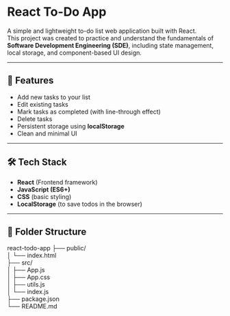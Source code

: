 # React To-Do App

A simple and lightweight to-do list web application built with React.  
This project was created to practice and understand the fundamentals of **Software Development Engineering (SDE)**, including state management, local storage, and component-based UI design.

---

## 🚀 Features
- Add new tasks to your list
- Edit existing tasks
- Mark tasks as completed (with line-through effect)
- Delete tasks
- Persistent storage using **localStorage**
- Clean and minimal UI

---

## 🛠️ Tech Stack
- **React** (Frontend framework)
- **JavaScript (ES6+)**
- **CSS** (basic styling)
- **LocalStorage** (to save todos in the browser)

---

## 📂 Folder Structure
react-todo-app
├── public/  
│ └── index.html  
├── src/  
│ ├── App.js  
│ ├── App.css  
│ ├── utils.js  
│ └── index.js  
├── package.json  
└── README.md  
